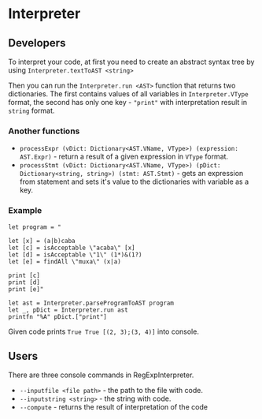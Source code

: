 # Interpreter
## Developers

To interpret your code, at first you need to create an abstract syntax tree by using `Interpreter.textToAST <string>`

Then you can run the `Interpreter.run <AST>` function that returns two dictionaries. The first contains values of all variables in `Interpreter.VType` format, the second has only one key - `"print"` with interpretation result in `string` format.

### Another functions

* `processExpr (vDict: Dictionary<AST.VName, VType>) (expression: AST.Expr)` - return a result of a given expression in `VType` format.
* `processStmt (vDict: Dictionary<AST.VName, VType>) (pDict: Dictionary<string, string>) (stmt: AST.Stmt)` - gets an expression from statement and sets it's value to the dictionaries with variable as a key.

### Example

``` f#
let program = "

let [x] = (a|b)caba
let [c] = isAcceptable \"acaba\" [x]
let [d] = isAcceptable \"1\" (1*)&(1?)
let [e] = findAll \"muxa\" (x|a)

print [c]
print [d]
print [e]"

let ast = Interpreter.parseProgramToAST program
let _, pDict = Interpreter.run ast
printfn "%A" pDict.["print"]
```

Given code prints
    ```
    True
    True
    [(2, 3);(3, 4)]
    ```
into console.

## Users

There are three console commands in RegExpInterpreter.

* `--inputfile <file path>` - the path to the file with code.
* `--inputstring <string>` - the string with code.
* `--compute` - returns the result of interpretation of the code
	